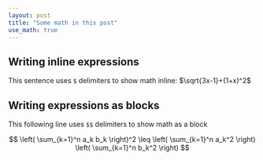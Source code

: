 ```yaml
---
layout: post
title: "Some math in this post"
use_math: true
---
```


## Writing inline expressions

This sentence uses `$` delimiters to show math inline:  $\sqrt{3x-1}+(1+x)^2$

## Writing expressions as blocks

This following line uses `$$` delimiters to show math as a block

$$
\left( \sum_{k=1}^n a_k b_k \right)^2 \leq \left( \sum_{k=1}^n a_k^2 \right) \left( \sum_{k=1}^n b_k^2 \right)
$$
